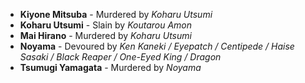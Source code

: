 - **Kiyone Mitsuba** - Murdered by _Koharu Utsumi_
- **Koharu Utsumi** - Slain by _Koutarou Amon_
- **Mai Hirano** - Murdered by _Koharu Utsumi_
- **Noyama** - Devoured by _Ken Kaneki / Eyepatch / Centipede / Haise Sasaki / Black Reaper / One-Eyed King / Dragon_
- **Tsumugi Yamagata** - Murdered by _Noyama_